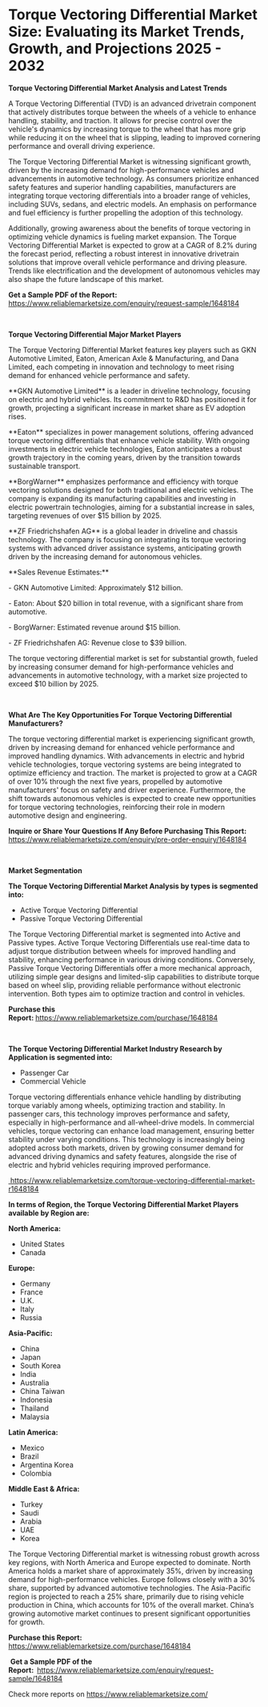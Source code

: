 <p><h1>Torque Vectoring Differential Market Size: Evaluating its Market Trends, Growth, and Projections 2025 - 2032</h1></p><p><strong>Torque Vectoring Differential Market Analysis and Latest Trends</strong></p>
<p><p>A Torque Vectoring Differential (TVD) is an advanced drivetrain component that actively distributes torque between the wheels of a vehicle to enhance handling, stability, and traction. It allows for precise control over the vehicle's dynamics by increasing torque to the wheel that has more grip while reducing it on the wheel that is slipping, leading to improved cornering performance and overall driving experience.</p><p>The Torque Vectoring Differential Market is witnessing significant growth, driven by the increasing demand for high-performance vehicles and advancements in automotive technology. As consumers prioritize enhanced safety features and superior handling capabilities, manufacturers are integrating torque vectoring differentials into a broader range of vehicles, including SUVs, sedans, and electric models. An emphasis on performance and fuel efficiency is further propelling the adoption of this technology.</p><p>Additionally, growing awareness about the benefits of torque vectoring in optimizing vehicle dynamics is fueling market expansion. The Torque Vectoring Differential Market is expected to grow at a CAGR of 8.2% during the forecast period, reflecting a robust interest in innovative drivetrain solutions that improve overall vehicle performance and driving pleasure. Trends like electrification and the development of autonomous vehicles may also shape the future landscape of this market.</p></p>
<p><strong>Get a Sample PDF of the Report:&nbsp;</strong> <a href="https://www.reliablemarketsize.com/enquiry/request-sample/1648184?utm_campaign=2233&utm_medium=2&utm_source=Github&utm_content=ia&utm_term=22022025&utm_id=torque-vectoring-differential">https://www.reliablemarketsize.com/enquiry/request-sample/1648184</a></p>
<p>&nbsp;</p>
<p><strong>Torque Vectoring Differential Major Market Players</strong></p>
<p><p>The Torque Vectoring Differential Market features key players such as GKN Automotive Limited, Eaton, American Axle & Manufacturing, and Dana Limited, each competing in innovation and technology to meet rising demand for enhanced vehicle performance and safety.</p><p>**GKN Automotive Limited** is a leader in driveline technology, focusing on electric and hybrid vehicles. Its commitment to R&D has positioned it for growth, projecting a significant increase in market share as EV adoption rises.</p><p>**Eaton** specializes in power management solutions, offering advanced torque vectoring differentials that enhance vehicle stability. With ongoing investments in electric vehicle technologies, Eaton anticipates a robust growth trajectory in the coming years, driven by the transition towards sustainable transport.</p><p>**BorgWarner** emphasizes performance and efficiency with torque vectoring solutions designed for both traditional and electric vehicles. The company is expanding its manufacturing capabilities and investing in electric powertrain technologies, aiming for a substantial increase in sales, targeting revenues of over $15 billion by 2025.</p><p>**ZF Friedrichshafen AG** is a global leader in driveline and chassis technology. The company is focusing on integrating its torque vectoring systems with advanced driver assistance systems, anticipating growth driven by the increasing demand for autonomous vehicles.</p><p>**Sales Revenue Estimates:**</p><p>- GKN Automotive Limited: Approximately $12 billion.</p><p>- Eaton: About $20 billion in total revenue, with a significant share from automotive.</p><p>- BorgWarner: Estimated revenue around $15 billion.</p><p>- ZF Friedrichshafen AG: Revenue close to $39 billion.</p><p>The torque vectoring differential market is set for substantial growth, fueled by increasing consumer demand for high-performance vehicles and advancements in automotive technology, with a market size projected to exceed $10 billion by 2025.</p></p>
<p>&nbsp;</p>
<p><strong>What Are The Key Opportunities For Torque Vectoring Differential Manufacturers?</strong></p>
<p><p>The torque vectoring differential market is experiencing significant growth, driven by increasing demand for enhanced vehicle performance and improved handling dynamics. With advancements in electric and hybrid vehicle technologies, torque vectoring systems are being integrated to optimize efficiency and traction. The market is projected to grow at a CAGR of over 10% through the next five years, propelled by automotive manufacturers' focus on safety and driver experience. Furthermore, the shift towards autonomous vehicles is expected to create new opportunities for torque vectoring technologies, reinforcing their role in modern automotive design and engineering.</p></p>
<p><strong>Inquire or Share Your Questions If Any Before Purchasing This Report:</strong> <a href="https://www.reliablemarketsize.com/enquiry/pre-order-enquiry/1648184?utm_campaign=2233&utm_medium=2&utm_source=Github&utm_content=ia&utm_term=22022025&utm_id=torque-vectoring-differential">https://www.reliablemarketsize.com/enquiry/pre-order-enquiry/1648184</a></p>
<p>&nbsp;</p>
<p><strong>Market Segmentation</strong></p>
<p><strong>The Torque Vectoring Differential Market Analysis by types is segmented into:</strong></p>
<p><ul><li>Active Torque Vectoring Differential</li><li>Passive Torque Vectoring Differential</li></ul></p>
<p><p>The Torque Vectoring Differential market is segmented into Active and Passive types. Active Torque Vectoring Differentials use real-time data to adjust torque distribution between wheels for improved handling and stability, enhancing performance in various driving conditions. Conversely, Passive Torque Vectoring Differentials offer a more mechanical approach, utilizing simple gear designs and limited-slip capabilities to distribute torque based on wheel slip, providing reliable performance without electronic intervention. Both types aim to optimize traction and control in vehicles.</p></p>
<p><strong>Purchase this Report:&nbsp;</strong><a href="https://www.reliablemarketsize.com/purchase/1648184?utm_campaign=2233&utm_medium=2&utm_source=Github&utm_content=ia&utm_term=22022025&utm_id=torque-vectoring-differential">https://www.reliablemarketsize.com/purchase/1648184</a></p>
<p>&nbsp;</p>
<p><strong>The Torque Vectoring Differential Market Industry Research by Application is segmented into:</strong></p>
<p><ul><li>Passenger Car</li><li>Commercial Vehicle</li></ul></p>
<p><p>Torque vectoring differentials enhance vehicle handling by distributing torque variably among wheels, optimizing traction and stability. In passenger cars, this technology improves performance and safety, especially in high-performance and all-wheel-drive models. In commercial vehicles, torque vectoring can enhance load management, ensuring better stability under varying conditions. This technology is increasingly being adopted across both markets, driven by growing consumer demand for advanced driving dynamics and safety features, alongside the rise of electric and hybrid vehicles requiring improved performance.</p></p>
<p><a href="https://www.reliablemarketsize.com/torque-vectoring-differential-market-r1648184?utm_campaign=2233&utm_medium=2&utm_source=Github&utm_content=ia&utm_term=22022025&utm_id=torque-vectoring-differential">&nbsp;https://www.reliablemarketsize.com/torque-vectoring-differential-market-r1648184</a></p>
<p><strong>In terms of Region, the Torque Vectoring Differential Market Players available by Region are:</strong></p>
<p>
    <p> <strong> North America: </strong>
        <ul>
            <li>United States</li>
            <li>Canada</li>
        </ul>
        </p> 
    <p> <strong> Europe: </strong>
        <ul>
            <li>Germany</li>
            <li>France</li>
            <li>U.K.</li>
            <li>Italy</li>
            <li>Russia</li>
        </ul>
        </p> 
    <p> <strong> Asia-Pacific: </strong>
        <ul>
            <li>China</li>
            <li>Japan</li>
            <li>South Korea</li>
            <li>India</li>
            <li>Australia</li>
            <li>China Taiwan</li>
            <li>Indonesia</li>
            <li>Thailand</li>
            <li>Malaysia</li>
        </ul>
        </p> 
    <p> <strong> Latin America: </strong>
        <ul>
            <li>Mexico</li>
            <li>Brazil</li>
            <li>Argentina Korea</li>
            <li>Colombia</li>
        </ul>
        </p> 
    <p> <strong> Middle East & Africa: </strong>
        <ul>
            <li>Turkey</li>
            <li>Saudi</li>
            <li>Arabia</li>
            <li>UAE</li>
            <li>Korea</li>
        </ul>
    </p>
    </p>
<p><p>The Torque Vectoring Differential market is witnessing robust growth across key regions, with North America and Europe expected to dominate. North America holds a market share of approximately 35%, driven by increasing demand for high-performance vehicles. Europe follows closely with a 30% share, supported by advanced automotive technologies. The Asia-Pacific region is projected to reach a 25% share, primarily due to rising vehicle production in China, which accounts for 10% of the overall market. China’s growing automotive market continues to present significant opportunities for growth.</p></p>
<p><strong>Purchase this Report: </strong><a href="https://www.reliablemarketsize.com/purchase/1648184?utm_campaign=2233&utm_medium=2&utm_source=Github&utm_content=ia&utm_term=22022025&utm_id=torque-vectoring-differential">https://www.reliablemarketsize.com/purchase/1648184</a></p>
<p>&nbsp;<strong>Get a Sample PDF of the Report:&nbsp;&nbsp;</strong><a href="https://www.reliablemarketsize.com/enquiry/request-sample/1648184?utm_campaign=2233&utm_medium=2&utm_source=Github&utm_content=ia&utm_term=22022025&utm_id=torque-vectoring-differential">https://www.reliablemarketsize.com/enquiry/request-sample/1648184</a></p>
<p><strong></strong></p>
<p>Check more reports on <a href="https://www.reliablemarketsize.com/?utm_campaign=2233&utm_medium=2&utm_source=Github&utm_content=ia&utm_term=22022025&utm_id=torque-vectoring-differential">https://www.reliablemarketsize.com/</a></p>